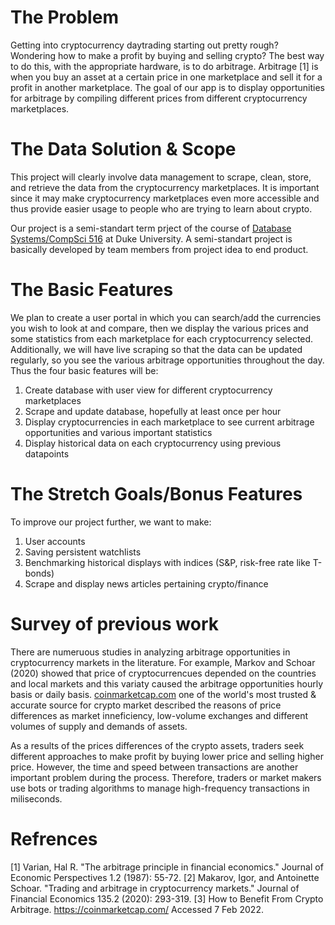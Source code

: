 # The Problem
Getting into cryptocurrency daytrading starting out pretty rough? Wondering how to make a profit by buying and selling crypto? The best way to do this, with the appropriate hardware, is to do arbitrage. Arbitrage [1] is when you buy an asset at a certain price in one marketplace and sell it for a profit in another marketplace. The goal of our app is to display opportunities for arbitrage by compiling different prices from different cryptocurrency marketplaces.

# The Data Solution & Scope
This project will clearly involve data management to scrape, clean, store, and retrieve the data from the cryptocurrency marketplaces. It is important since it may make cryptocurrency marketplaces even more accessible and thus provide easier usage to people who are trying to learn about crypto. 

Our project is a semi-standart term prject of the course of [Database Systems/CompSci 516](https://courses.cs.duke.edu/spring22/compsci516/) at Duke University. A semi-standart project is basically developed by team members from project idea to end product. 

# The Basic Features
We plan to create a user portal in which you can search/add the currencies you wish to look at and compare, then we display the various prices and some statistics from each marketplace for each cryptocurrency selected. Additionally, we will have live scraping so that the data can be updated regularly, so you see the various arbitrage opportunities throughout the day. Thus the four basic features will be:

  1. Create database with user view for different cryptocurrency marketplaces
  2. Scrape and update database, hopefully at least once per hour
  3. Display cryptocurrencies in each marketplace to see current arbitrage opportunities and various important statistics
  4. Display historical data on each cryptocurrency using previous datapoints

# The Stretch Goals/Bonus Features
To improve our project further, we want to make:

  1. User accounts
  2. Saving persistent watchlists
  3. Benchmarking historical displays with indices (S&P, risk-free rate like T-bonds)
  4. Scrape and display news articles pertaining crypto/finance

# Survey of previous work
There are numeruous studies in analyzing arbitrage opportunities in cryptocurrency markets in the literature. For example, Markov and Schoar (2020) showed that price of cryptocurrencues depended on the countries and local markets and this variaty caused the arbitrage opportunities hourly basis or daily basis. [coinmarketcap.com](https://coinmarketcap.com/) one of the world's most trusted & accurate source for crypto market described the reasons of price differences as market inneficiency, low-volume exchanges and different volumes of supply and demands of assets. 

As a results of the prices differences of the crypto assets, traders seek different approaches to make profit by buying lower price and selling higher price. However, the time and speed between transactions are another important problem during the process. Therefore, traders or market makers use bots or trading algorithms to manage high-frequency transactions in miliseconds. 



# Refrences
[1] Varian, Hal R. "The arbitrage principle in financial economics." Journal of Economic Perspectives 1.2 (1987): 55-72.
[2] Makarov, Igor, and Antoinette Schoar. "Trading and arbitrage in cryptocurrency markets." Journal of Financial Economics 135.2 (2020): 293-319.
[3] How to Benefit From Crypto Arbitrage. https://coinmarketcap.com/ Accessed 7 Feb 2022.
